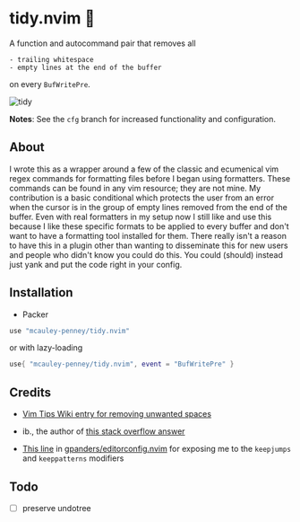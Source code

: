 # tidy.nvim 🧹

A function and autocommand pair that removes all

    - trailing whitespace
    - empty lines at the end of the buffer

on every `BufWritePre`.

![tidy](https://user-images.githubusercontent.com/59481467/148654417-73a2eaeb-272e-4cb8-910b-870f2f46fa0a.gif)

**Notes**: See the `cfg` branch for increased functionality and configuration.


## About
I wrote this as a wrapper around a few of the classic and ecumenical vim regex commands for formatting files before I began using formatters. These commands can be found in any vim resource; they are not mine. My contribution is a basic conditional which protects the user from an error when the cursor is in the group of empty lines removed from the end of the buffer. Even with real formatters in my setup now I still like and use this because I like these specific formats to be applied to every buffer and don't want to have a formatting tool installed for them. There really isn't a reason to have this in a plugin other than wanting to disseminate this for new users and people who didn't know you could do this. You could (should) instead just yank and put the code right in your config.


## Installation
- Packer

```lua
use "mcauley-penney/tidy.nvim"
```

or with lazy-loading

```lua
use{ "mcauley-penney/tidy.nvim", event = "BufWritePre" }
```


## Credits
- [Vim Tips Wiki entry for removing unwanted spaces](https://vim.fandom.com/wiki/Remove_unwanted_spaces#Automatically_removing_all_trailing_whitespace)

- ib., the author of [this stack overflow answer](https://stackoverflow.com/a/7501902)

- [This line](https://github.com/gpanders/editorconfig.nvim/blob/ae3586771996b2fb1662eb0c17f5d1f4f5759bb7/lua/editorconfig.lua#L180)
in [gpanders/editorconfig.nvim](https://github.com/gpanders/editorconfig.nvim) for exposing me to the `keepjumps`
and `keeppatterns` modifiers


## Todo
- [ ] preserve undotree 
